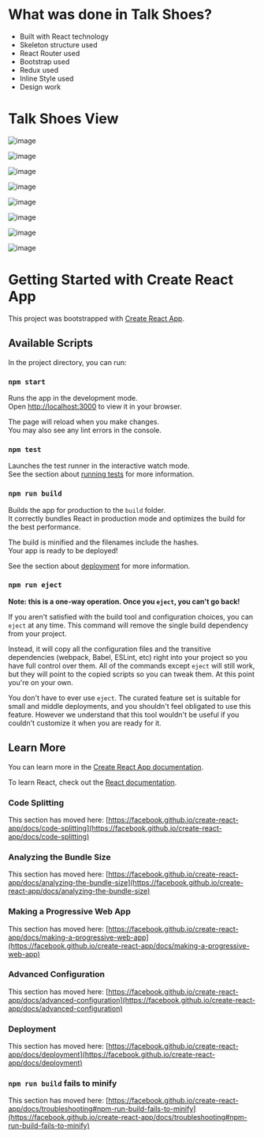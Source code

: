 # What was done in Talk Shoes?
* Built with React technology
* Skeleton structure used
* React Router used
* Bootstrap used
* Redux used
* Inline Style used
* Design work

# Talk Shoes View

![image](https://user-images.githubusercontent.com/105509750/227976552-6d227a36-aebf-4277-a3a6-969ac14ce5f3.png)

![image](https://user-images.githubusercontent.com/105509750/227976757-4d901387-7778-41f6-87c5-11d1ba6acfab.png)

![image](https://user-images.githubusercontent.com/105509750/227977084-902ec221-285a-49cd-b8f2-f5cba763d556.png)

![image](https://user-images.githubusercontent.com/105509750/227977269-afa6e7a2-47c5-4952-a2e2-ab48d7f960c7.png)

![image](https://user-images.githubusercontent.com/105509750/227982448-9d604bcd-e86d-413a-8611-634fe7ce06ed.png)

![image](https://user-images.githubusercontent.com/105509750/227982617-0bc94b85-04e9-48a4-97bd-94b4843b41ba.png)

![image](https://user-images.githubusercontent.com/105509750/227977483-e6807aaa-0bca-44a6-a5af-4097a7551809.png)

![image](https://user-images.githubusercontent.com/105509750/227977576-84a4ef61-082d-4475-8675-731a7bc78b5a.png)




# Getting Started with Create React App

This project was bootstrapped with [Create React App](https://github.com/facebook/create-react-app).

## Available Scripts

In the project directory, you can run:

### `npm start`

Runs the app in the development mode.\
Open [http://localhost:3000](http://localhost:3000) to view it in your browser.

The page will reload when you make changes.\
You may also see any lint errors in the console.

### `npm test`

Launches the test runner in the interactive watch mode.\
See the section about [running tests](https://facebook.github.io/create-react-app/docs/running-tests) for more information.

### `npm run build`

Builds the app for production to the `build` folder.\
It correctly bundles React in production mode and optimizes the build for the best performance.

The build is minified and the filenames include the hashes.\
Your app is ready to be deployed!

See the section about [deployment](https://facebook.github.io/create-react-app/docs/deployment) for more information.

### `npm run eject`

**Note: this is a one-way operation. Once you `eject`, you can't go back!**

If you aren't satisfied with the build tool and configuration choices, you can `eject` at any time. This command will remove the single build dependency from your project.

Instead, it will copy all the configuration files and the transitive dependencies (webpack, Babel, ESLint, etc) right into your project so you have full control over them. All of the commands except `eject` will still work, but they will point to the copied scripts so you can tweak them. At this point you're on your own.

You don't have to ever use `eject`. The curated feature set is suitable for small and middle deployments, and you shouldn't feel obligated to use this feature. However we understand that this tool wouldn't be useful if you couldn't customize it when you are ready for it.

## Learn More

You can learn more in the [Create React App documentation](https://facebook.github.io/create-react-app/docs/getting-started).

To learn React, check out the [React documentation](https://reactjs.org/).

### Code Splitting

This section has moved here: [https://facebook.github.io/create-react-app/docs/code-splitting](https://facebook.github.io/create-react-app/docs/code-splitting)

### Analyzing the Bundle Size

This section has moved here: [https://facebook.github.io/create-react-app/docs/analyzing-the-bundle-size](https://facebook.github.io/create-react-app/docs/analyzing-the-bundle-size)

### Making a Progressive Web App

This section has moved here: [https://facebook.github.io/create-react-app/docs/making-a-progressive-web-app](https://facebook.github.io/create-react-app/docs/making-a-progressive-web-app)

### Advanced Configuration

This section has moved here: [https://facebook.github.io/create-react-app/docs/advanced-configuration](https://facebook.github.io/create-react-app/docs/advanced-configuration)

### Deployment

This section has moved here: [https://facebook.github.io/create-react-app/docs/deployment](https://facebook.github.io/create-react-app/docs/deployment)

### `npm run build` fails to minify

This section has moved here: [https://facebook.github.io/create-react-app/docs/troubleshooting#npm-run-build-fails-to-minify](https://facebook.github.io/create-react-app/docs/troubleshooting#npm-run-build-fails-to-minify)

